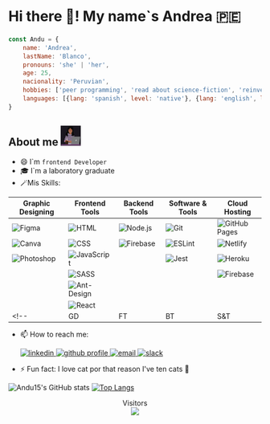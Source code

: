 # Hi there 👋! My name`s Andrea 🇵🇪
```js
const Andu = {
    name: 'Andrea',
    lastName: 'Blanco',
    pronouns: 'she' | 'her',
    age: 25,
    nacionality: 'Peruvian',
    hobbies: ['peer programming', 'read about science-fiction', 'reinvent myself', 'study new things'],
    languages: [{lang: 'spanish', level: 'native'}, {lang: 'english', level: 'B1'}, {lang: 'Korean', level: 'beginner'}],
}
```

## About me <img src="photoProfile.png" width='40' height='40' alt='photo profile' />
- :smile: I`m ``frontend Developer``
- 🎓 I`m a laboratory graduate
- 🪄Mis Skills:  

| Graphic Designing | Frontend Tools | Backend Tools | Software & Tools | Cloud Hosting |
| ------ | ------ | ------ | ------ | ------ |
| ![Figma](https://img.shields.io/badge/Figma-ffca28?style=flate&logo=figma&logoColor=black) | ![HTML](https://img.shields.io/badge/HTML5%20-%23E34F26.svg?logo=html5&logoColor=white) | ![Node.js](https://img.shields.io/badge/Node.js-43853D?logo=node.js&logoColor=white) | ![Git](https://img.shields.io/badge/Git%20-%23F05033.svg?logo=git&logoColor=white) | ![GitHub Pages](https://img.shields.io/badge/GitHub%20Pages-%23327FC7.svg?style=flat&logo=github&logoColor=white) |
| ![Canva](https://img.shields.io/badge/Canva-%2300C4CC.svg?style=flat&logo=Canva&logoColor=white) | ![CSS](https://img.shields.io/badge/CSS%20-%231572B6.svg?logo=css3&logoColor=white) | ![Firebase](https://img.shields.io/badge/Firebase-ffca28?style=flate&logo=firebase&logoColor=black) | ![ESLint](https://img.shields.io/badge/ESLint-4B3263?logo=eslint&logoColor=white) | ![Netlify](https://img.shields.io/badge/netlify-%23000000.svg?&logo=netlify&logoColor=#00C7B7) |
| ![Photoshop](https://aleen42.github.io/badges/src/photoshop.svg) | ![JavaScript](https://img.shields.io/badge/JavaScript%20-%23F7DF1E.svg?logo=javascript&logoColor=black) |  | ![Jest](https://img.shields.io/badge/-jest-%23C21325?logo=jest&logoColor=white) | ![Heroku](https://img.shields.io/badge/heroku-%23430098.svg?&logo=heroku&logoColor=white) |
|  | ![SASS](https://img.shields.io/badge/SASS-hotpink.svg?logo=SASS&logoColor=white) |  |  | ![Firebase](https://img.shields.io/badge/firebase-%23039BE5.svg?&logo=firebase) |
|  | ![Ant-Design](https://img.shields.io/badge/-AntDesign-%230170FE?logo=ant-design&logoColor=white) |  |  |  |
|  | ![React](https://img.shields.io/badge/react-%2320232a.svg?&logo=react&logoColor=%2361DAFB) |  |  |  |
<!-- | GD | FT | BT | S&T | CH | -->

- 📫 How to reach me: 
    <section>
    <a href="https://www.linkedin.com/in/andrea-estefania-blanco-avila-b78036156/" target="_blank">
        <img src="https://img.icons8.com/fluency/48/000000/linkedin.png" width='40' height='40' alt='linkedin' />
    </a>
    <a href="https://github.com/Andu15" target="_blank">
        <img src="https://img.icons8.com/plasticine/100/000000/github.png" width='40' height='40' alt='github profile' />
    </a>
    <a href="mailto:estefania_8_3@hotmail.com?Subject=Hi%20Andrea!">
        <img src="https://img.icons8.com/dusk/64/000000/windows-live-mail.png" width='40' height='40' alt='email'/>
    </a>
    <a href="https://app.slack.com/client/T0NNB6T0R/D022URF313L/user_profile/U02310UDQUC">
        <img src="https://img.icons8.com/color/48/000000/slack-new.png" width='40' height='40' alt='slack'/>
    </a>
    </section>
    
- ⚡ Fun fact: I love cat por that reason I've ten cats 🤣

![Andu15's GitHub stats](https://github-readme-stats.vercel.app/api?username=Andu15&show_icons=true&theme=cobalt)
[![Top Langs](https://github-readme-stats.vercel.app/api/top-langs/?username=Andu15&layout=compact)](https://github.com/Andu15/github-readme-stats)

<p align="center">   
  Visitors<br>
  <img src="https://profile-counter.glitch.me/Andu15/count.svg" />  
</p>  
